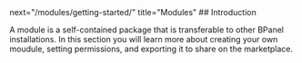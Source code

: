 <args>
next="/modules/getting-started/"
title="Modules"
</args>
## Introduction

A module is a self-contained package that is transferable to other BPanel installations. In this section you will learn more about creating your own moudule, setting permissions, and exporting it to share on the marketplace.
